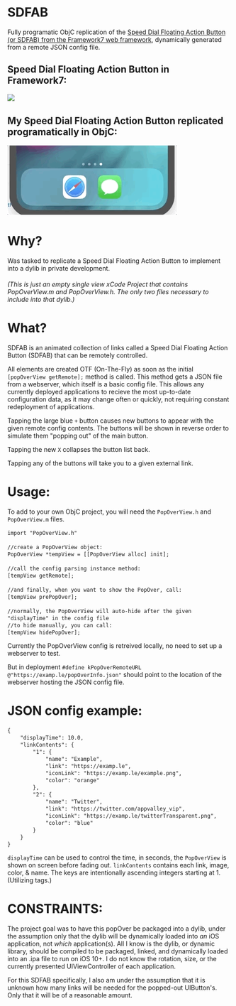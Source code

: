 # SDFAB
Fully programatic ObjC replication of the [Speed Dial Floating Action Button (or SDFAB) from the Framework7 web framework](https://v1.framework7.io/docs/floating-action-button.html), dynamically generated from a remote JSON config file.

## Speed Dial Floating Action Button in Framework7:
![](FABSpeedDialDemo.gif)

## My Speed Dial Floating Action Button replicated programatically in ObjC:
![](demo.gif)

# Why?
Was tasked to replicate a Speed Dial Floating Action Button to implement into a dylib in private development.
###### (This is just an empty single view xCode Project that contains PopOverView.m and PopOverView.h. The only two files necessary to include into that dylib.)

# What?
SDFAB is an animated collection of links called a Speed Dial Floating Action Button (SDFAB) that can be remotely controlled.

All elements are created OTF (On-The-Fly) as soon as the initial `[popOverView getRemote];` method is called. This method gets a JSON file from a webserver, which itself is a basic config file. This allows any currently deployed applications to recieve the most up-to-date configuration data, as it may change often or quickly, not requiring constant redeployment of applications.

Tapping the large blue `+` button causes new buttons to appear with the given remote config contents. The buttons will be shown in reverse order to simulate them "popping out" of the main button.

Tapping the new `X` collapses the button list back.

Tapping any of the buttons will take you to a given external link.

# Usage:
To add to your own ObjC project, you will need the `PopOverView.h` and `PopOverView.m` files.

```
import "PopOverView.h"

//create a PopOverView object:
PopOverView *tempView = [[PopOverView alloc] init];

//call the config parsing instance method:
[tempView getRemote];

//and finally, when you want to show the PopOver, call:
[tempView prePopOver];

//normally, the PopOverView will auto-hide after the given "displayTime" in the config file
//to hide manually, you can call:
[tempView hidePopOver];
```

Currently the PopOverView config is retreived locally, no need to set up a webserver to test.

But in deployment `#define kPopOverRemoteURL @"https://examp.le/popOverInfo.json"` should point to the location of the webserver hosting the JSON config file.

# JSON config example:
```
{
    "displayTime": 10.0,
    "linkContents": {
        "1": {
            "name": "Example",
            "link": "https://examp.le",
            "iconLink": "https://examp.le/example.png",
            "color": "orange"
        },
        "2": {
            "name": "Twitter",
            "link": "https://twitter.com/appvalley_vip",
            "iconLink": "https://examp.le/twitterTransparent.png",
            "color": "blue"
        }
    }
}
```
`displayTime` can be used to control the time, in seconds, the `PopOverView` is shown on screen before fading out. `linkContents` contains each link, image, color, & name. The keys are intentionally ascending integers starting at 1. (Utilizing tags.)

# CONSTRAINTS:
The project goal was to have this popOver be packaged into a dylib, under the assumption only that the dylib will be dynamically loaded into *an* iOS application, not *which* application(s). All I know is the dylib, or dynamic library, should be compiled to be packaged, linked, and dynamically loaded into an .ipa file to run on iOS 10+. I do not know the rotation, size, or the currently presented UIViewController of each application.

For this SDFAB specifically, I also am under the assumption that it is unknown how many links will be needed for the popped-out UIButton's. Only that it will be of a reasonable amount.
